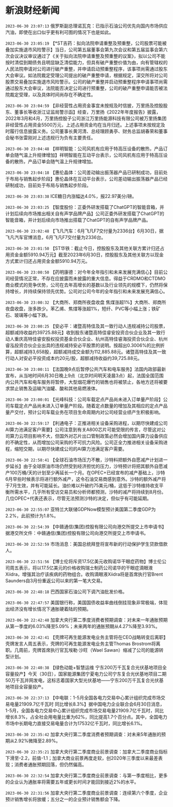 # 新浪财经新闻
`2023-06-30 23:07:13` 俄罗斯副总理诺瓦克：已指示石油公司优先向国内市场供应汽油，即使在出口似乎更有利可图的情况下也是如此。

`2023-06-30 23:05:19` 【*ST吉药：拟向法院申请重整及预重整，公司股票可能被叠加实施退市风险警示】当日，公司第五届董事会第九次会议和第五届监事会第六次会议决议审议通过了《关于拟向法院申请重整及预重整的议案》，拟以公司不能按时清偿到期债务且明显缺乏清偿能力，但具有破产重整价值为由，向有管辖权的人民法院申请对公司进行破产重整，并申请启动预重整程序，该事项尚需通过股东大会审议。如法院裁定受理公司提出的破产重整申请，根据规定，深交所将对公司股票交易叠加实施退市风险警示。公司的破产重整并启动预重整程序申请事项尚需通过股东大会审议，法院能否决定公司进行预重整，公司的破产重整申请能否被法院裁定受理，以及具体时间尚存在不确定性。

`2023-06-30 23:04:59` 【非经营性占用资金事宜未按规及时信披，万里扬及控股股东、董事长等收浙江证监局警示函】经查，万里扬《2022年年度报告》披露，2022年3月和4月，万里扬控股子公司浙江万里扬能源科技有限公司被万里扬集团非经营性占用资金5500万元，上述占用资金均在当月归还。上述事项未按规定及时履行信息披露义务。公司董事长黄河清、总经理顾勇亭、财务总监胡春荣和董事会秘书张雷刚对上述违规行为负有主要责任。

`2023-06-30 23:04:48` 【祥明智能：公司风机有应用于特高压设备的散热，产品订单会随气温上升规律增加】祥明智能在互动平台表示，公司风机有应用于特高压设备的散热，产品订单会随气温上升规律增加。

`2023-06-30 23:04:18` 【惠伦晶体：公司差动输出振荡器产品已研制成功，目前处于布局与销售起步阶段】惠伦晶体在互动平台表示，公司差动输出振荡器产品已经研制成功，目前处于布局与销售起步阶段。

`2023-06-30 23:03:38` ICE糖日内涨幅达4.0%，报22.97美分/磅。

`2023-06-30 23:03:25` 【智度股份：正委外研发搭载了ChatGPT的智能音箱，并计划后续向市场推出相关自有声学品牌产品】公司正委外研发搭载了ChatGPT的智能音箱，并计划后续向市场推出搭载了ChatGPT的自有声学品牌产品。

`2023-06-30 23:02:48` 【飞凡汽车：6月飞凡F7交付量为2336台】6月30日，据飞凡汽车官博消息，6月飞凡F7交付量为2336台。

`2023-06-30 23:01:50` 【ST华铁：截止今日，控股股东及其他关联方累计归还占用资金金额5910.94万元】截至2023年6月30日，控股股东及其他关联方以现金方式累计归还占用资金金额5910.94万元。

`2023-06-30 23:00:50` 【药明康德：对今年全年指引和未来发展充满信心】目前公司经营情况正常，不存在应披露而未披露的重大信息。得益于CRDMO和CTDMO商业模式的竞争优势，公司在去年高增长的基数以及行业领先的规模下，仍然将保持增长，并持续保持领先优势。公司对公司今年的全年指引和未来发展充满信心。

`2023-06-30 23:00:32` 【大商所、郑商所夜盘收盘 焦煤涨超1%】大商所、郑商所夜盘收盘，涨多跌少。苯乙烯、焦煤等涨超1%，短纤、PVC等小幅上涨；铁矿石、玻璃等小幅下跌。

`2023-06-30 23:00:25` 【安必平：诸暨高特佳及其一致行动人违规减持公司股票，超额减持收益约39725.88元】收到股东诸暨高特佳睿安投资合伙企业及其一致行动人重庆高特佳睿安股权投资基金合伙企业、杭州高特佳睿海投资合伙企业、杭州睿泓投资合伙企业出具的违规减持安必平股票的说明。按超出0.3006%的比例折算，超额减持3,658股，超额减持成交金额为112,885.88元。诸暨高特佳及其一致行动人对安必平投资成本约20元/股，超额减持收益约39,725.88元。

`2023-06-30 23:00:11` 【法国晚9点后暂停公共汽车和电车服务】法国内政部最新宣布，从当地时间6月30日晚上9点（北京时间明天凌晨3点）起，法国全国范围内公共汽车和电车服务将暂停，大型烟花爆竹的销售也将被禁止，各地方还将被要求禁止销售及运输汽油罐、酸和其他易燃液体。

`2023-06-30 23:00:01` 【光峰科技：公司车载定点产品尚未进入订单量产阶段】公司车载定点产品尚未进入订单量产阶段。随着定点数量的增加及其相应的定点产品量产交付，预计公司车载业务在项目生命周期内对公司经营业绩产生积极影响。

`2023-06-30 22:59:17` 【利通电子：正推进相关设备采购进程，以期尽快建成公司AI算力池满足客户需要】公司注意到有关A800芯片可能受限的传言，尽管这对公司算力云项目影响不大，但国外对芯片出口管制政策必然会增加国内算力设备供应的不确定性，从而增加公司采购的不可抗力风险。公司正全力推进相关设备采购进程，缩短交期，以期尽快建成公司的AI算力池满足客户需要。

`2023-06-30 22:58:41` 【全球石油市场压力不散，沙特料把额外自愿减产计划进一步延长】由于全球原油市场仍然受到经济担忧的压力，沙特预计将把其额外自愿减产100万桶/天的计划至少再延长一个月。在OPEC+已经宣布的减产基础上，沙特6月早些时候表示将进行额外减产，这令石油交易商感到意外。沙特的额外减产将于7月生效，并有可能延长。油价难以升破约75美元/桶，这低于沙特维持收支平衡所需水平，几乎所有受访交易员和分析师都预测，沙特的减产将持续到8月份。几位OPEC+代表还表示，尽管无法预测沙特的决定，但似乎有可能延期。

`2023-06-30 22:55:07` 亚特兰大联储GDPNow模型预计美国第二季度GDP为2.2%，此前预计为1.8%。

`2023-06-30 22:54:39` 【中赣通信(集团)控股有限公司向港交所提交上市申请书】据港交所文件：中赣通信(集团)控股有限公司向港交所提交上市申请书。

`2023-06-30 22:52:59` 市场消息：美国总统拜登将宣布新的行动保护学生贷款借款人。

`2023-06-30 22:51:56` 【博士伦将斥资17.5亿美元收购诺华干眼症药物】博士伦公司周五表示，将以17.5亿美元的价格收购瑞士制药公司诺华的干眼症滴眼液Xiidra，增强其治疗该疾病的药物组合。收购滴眼液Xiidra将是首席执行官Brent Saunders自3月份重返公司以来的第一笔大交易。

`2023-06-30 22:48:18` 巴西国家石油公司下调汽油批发价格。

`2023-06-30 22:47:57` 美国银行称，美国国债收益率曲线倒挂现象非常极端，体现出经济没有增长情况下通胀硬着陆的预期。

`2023-06-30 22:42:48` 加拿大央行第二季度消费者预期调查：对未来一年通胀预期从第一季度的6.03%降至5.09%；未来两年的通胀预期从4.27%降至3.93%。

`2023-06-30 22:42:41` 【壳牌可再生能源发电业务主管将在CEO战略转变后离职】壳牌发言人周五表示，壳牌的可再生能源发电业务主管Thomas Brostrom将离职。几周前，壳牌首席执行官瓦埃勒·沙旺（Wael Sawan）缩减了公司的能源转型计划。

`2023-06-30 22:40:38` 【绿色动能+智慧运维 宁东200万千瓦复合光伏基地项目全容量投产】今天（30日），国家能源集团宁夏电力公司宁东复合光伏基地项目二期50万千瓦并网发电，这标志着国家大型光伏基地——宁东200万千瓦复合光伏基地项目全容量投产。

`2023-06-30 22:37:13` 【中电联：1-5月全国各电力交易中心累计组织完成市场交易电量21909.7亿千瓦时 同比增长8.3%】据中国电力企业联合会6月30日消息，1-5月，全国各电力交易中心累计组织完成市场交易电量21909.7亿千瓦时，同比增长8.3%，占全社会用电量比重为62%，同比提高1.7个百分点。其中，全国电力市场中长期电力直接交易电量合计为17532亿千瓦时，同比增长6.1%。

`2023-06-30 22:35:42` 加拿大央行第二季度消费者预期调查：对未来5年通胀的预期从2.92%微降至2.89%。

`2023-06-30 22:35:21` 加拿大央行第二季度商业前景调查：加拿大二季度商业指标下滑至-2.2，前值-1.1；加拿大商业前景再度走软，创2020年三季度以来最差表现；消费者通胀预期回落，但仍然偏高。

`2023-06-30 22:32:54` 加拿大央行第二季度商业前景调查：与第一季度相比，更多的企业认为通胀率将需要五年或更长时间才能回到接近2%的水平。

`2023-06-30 22:31:56` 加拿大央行第二季度商业前景调查：连续第六个季度，企业预计销售增长将放缓；五分之一的企业预计销售额会下降。

